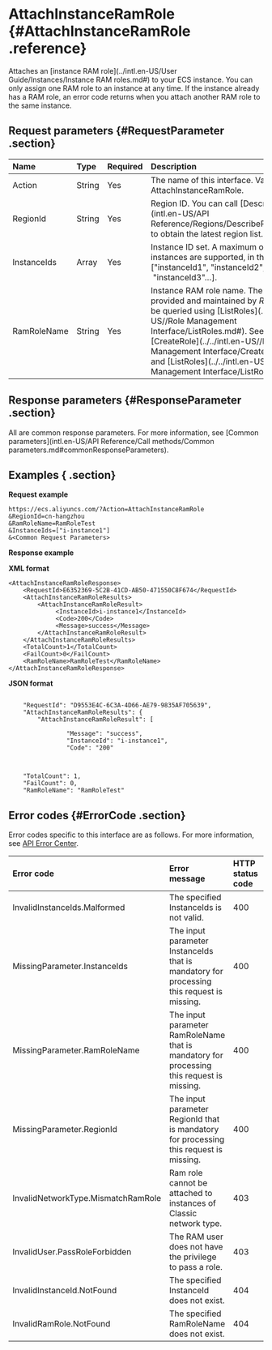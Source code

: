 # AttachInstanceRamRole {#AttachInstanceRamRole .reference}

Attaches an [instance RAM role](../intl.en-US/User Guide/Instances/Instance RAM roles.md#) to your ECS instance. You can only assign one RAM role to an instance at any time. If the instance already has a RAM role, an error code returns when you attach another RAM role to the same instance.

## Request parameters {#RequestParameter .section}

|Name|Type|Required|Description|
|:---|:---|:-------|:----------|
|Action|String|Yes|The name of this interface. Value: AttachInstanceRamRole.|
|RegionId|String|Yes|Region ID. You can call [DescribeRegions](intl.en-US/API Reference/Regions/DescribeRegions.md#) to obtain the latest region list.|
|InstanceIds|Array|Yes|Instance ID set. A maximum of 100 instances are supported, in the format of \["instanceId1", "instanceId2",  "instanceId3"…\].|
|RamRoleName|String|Yes|Instance RAM role name. The name is provided and maintained by *RAM* and can be queried using [ListRoles](../../intl.en-US//Role Management Interface/ListRoles.md#). See API [CreateRole](../../intl.en-US//Role Management Interface/CreateRole.md#) and [ListRoles](../../intl.en-US//Role Management Interface/ListRoles.md#).|

## Response parameters {#ResponseParameter .section}

All are common response parameters. For more information, see [Common parameters](intl.en-US/API Reference/Call methods/Common parameters.md#commonResponseParameters).

## Examples { .section}

**Request example** 

```
https://ecs.aliyuncs.com/?Action=AttachInstanceRamRole
&RegionId=cn-hangzhou
&RamRoleName=RamRoleTest
&InstanceIds=["i-instance1"]
&<Common Request Parameters>
```

**Response example** 

**XML format**

```
<AttachInstanceRamRoleResponse>
    <RequestId>E6352369-5C2B-41CD-AB50-471550C8F674</RequestId>
    <AttachInstanceRamRoleResults>
        <AttachInstanceRamRoleResult>
             <InstanceId>i-instance1</InstanceId>
             <Code>200</Code>
             <Message>success</Message>
        </AttachInstanceRamRoleResult>
    </AttachInstanceRamRoleResults>
    <TotalCount>1</TotalCount>
    <FailCount>0</FailCount>
    <RamRoleName>RamRoleTest</RamRoleName>
</AttachInstanceRamRoleResponse>
```

 **JSON format** 

```

    "RequestId": "D9553E4C-6C3A-4D66-AE79-9835AF705639",
    "AttachInstanceRamRoleResults": {
        "AttachInstanceRamRoleResult": [
            
                "Message": "success",
                "InstanceId": "i-instance1",
                "Code": "200"
            
        
    
    "TotalCount": 1,
    "FailCount": 0,
    "RamRoleName": "RamRoleTest"

```

## Error codes {#ErrorCode .section}

Error codes specific to this interface are as follows. For more information, see [API Error Center](https://error-center.alibabacloud.com/status/product/Ecs).

|Error code|Error message |HTTP status code|Meaning|
|:---------|:-------------|:---------------|:------|
|InvalidInstanceIds.Malformed|The specified InstanceIds is not valid.|400|The specified InstanceIds is invalid.|
|MissingParameter.InstanceIds|The input parameter InstanceIds that is mandatory for processing this request is missing.|400|The required InstanceIds parameter is missing.|
|MissingParameter.RamRoleName|The input parameter RamRoleName that is mandatory for processing this request is missing.|400|The required RamRoleName parameter is missing.|
|MissingParameter.RegionId|The input parameter RegionId that is mandatory for processing this request is missing.|400|The required RegionId parameter is missing.|
|InvalidNetworkType.MismatchRamRole|Ram role cannot be attached to instances of Classic network type.|403|RAM roles cannot be attached to instances of classic network type.|
|InvalidUser.PassRoleForbidden|The RAM user does not have the privilege to pass a role.|403|The RAM user does not have the privilege to pass a role.|
|InvalidInstanceId.NotFound|The specified InstanceId does not exist.|404|The specified InstanceId does not exist.|
|InvalidRamRole.NotFound|The specified RamRoleName does not exist.|404|The specified RamRoleName does not exist.|

